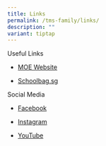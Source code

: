 ```yaml
---
title: Links
permalink: /tms-family/links/
description: ""
variant: tiptap
---
```

<p>Useful Links</p>
<ul data-tight="true" class="tight">
<li>
<p><a href="https://www.moe.gov.sg/" rel="noopener noreferrer nofollow" target="_blank">MOE Website</a>
</p>
</li>
<li>
<p><a href="http://www.schoolbag.sg/" rel="noopener noreferrer nofollow" target="_blank">Schoolbag.sg</a>
</p>
</li>
</ul>
<p>Social Media</p>
<ul data-tight="true" class="tight">
<li>
<p><a href="https://www.facebook.com/temaseksecondaryschool" rel="noopener noreferrer nofollow" target="_blank">Facebook</a>
</p>
</li>
<li>
<p><a href="https://www.instagram.com/wearetemaseksec/" rel="noopener noreferrer nofollow" target="_blank">Instagram</a>
</p>
</li>
<li>
<p><a href="https://www.youtube.com/channel/UCt7vw4o1relJE3wqo-vhBlg" rel="noopener noreferrer nofollow" target="_blank">YouTube</a>
</p>
</li>
</ul>
<p></p>